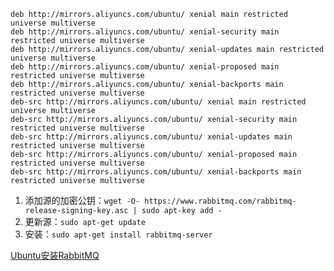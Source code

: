 ```
deb http://mirrors.aliyuncs.com/ubuntu/ xenial main restricted universe multiverse
deb http://mirrors.aliyuncs.com/ubuntu/ xenial-security main restricted universe multiverse
deb http://mirrors.aliyuncs.com/ubuntu/ xenial-updates main restricted universe multiverse
deb http://mirrors.aliyuncs.com/ubuntu/ xenial-proposed main restricted universe multiverse
deb http://mirrors.aliyuncs.com/ubuntu/ xenial-backports main restricted universe multiverse
deb-src http://mirrors.aliyuncs.com/ubuntu/ xenial main restricted universe multiverse
deb-src http://mirrors.aliyuncs.com/ubuntu/ xenial-security main restricted universe multiverse
deb-src http://mirrors.aliyuncs.com/ubuntu/ xenial-updates main restricted universe multiverse
deb-src http://mirrors.aliyuncs.com/ubuntu/ xenial-proposed main restricted universe multiverse
deb-src http://mirrors.aliyuncs.com/ubuntu/ xenial-backports main restricted universe multiverse
```


1. 添加源的加密公钥：`wget -O- https://www.rabbitmq.com/rabbitmq-release-signing-key.asc | sudo apt-key add -`
2. 更新源：`sudo apt-get update`
3. 安装：`sudo apt-get install rabbitmq-server`

[Ubuntu安装RabbitMQ](http://www.jianshu.com/p/2d4b81c8b403)